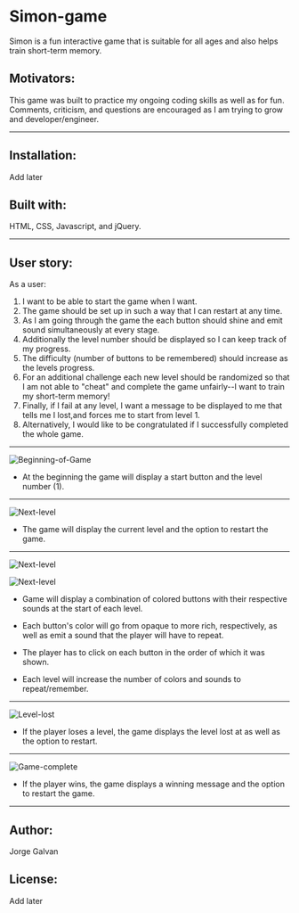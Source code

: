 # Simon-game

Simon is a fun interactive game that is suitable for all ages and also helps train short-term memory. 

## Motivators:
This game was built to practice my ongoing coding skills as well as for fun. Comments, criticism, and questions are encouraged as I am trying to grow and developer/engineer.
___________________________________________________

## Installation:
Add later

## Built with:
HTML, CSS, Javascript, and jQuery.

___________________________________________________

## User story:
As a user:

1. I want to be able to start the game when I want. 
2. The game should be set up in such a way that I can restart at any time. 
3. As I am going through the game the each button should shine and emit sound simultaneously at every stage. 
4. Additionally the level number should be displayed so I can keep track of my progress. 
5. The difficulty (number of buttons to be remembered) should increase as the levels progress. 
6. For an additional challenge each new level should be randomized so that I am not able to "cheat" and complete the game unfairly--I want to train my short-term memory! 
7. Finally, if I fail at any level, I want a message to be displayed to me that tells me I lost,and forces me to start from level 1. 
8. Alternatively, I would like to be congratulated if I successfully completed the whole game. 

___________________________________________________

![Beginning-of-Game](https://i.imgur.com/LHcM4wU.png)

* At the beginning the game will display a start button and the level number (1).

___________________________________________________

![Next-level](https://i.imgur.com/fYIgyY5.png)

* The game will display the current level and the option to restart the game. 

___________________________________________________

![Next-level](https://i.imgur.com/3mM21FX.png)


![Next-level](https://i.imgur.com/G6u0jvo.png)

* Game will display a combination of colored buttons with their respective sounds at the start of each level.

* Each button's color will go from opaque to more rich, respectively, as well as emit a sound that the player will have to repeat. 

* The player has to click on each button in the order of which it was shown.

* Each level will increase the number of colors and sounds to repeat/remember.

___________________________________________________

![Level-lost](https://i.imgur.com/cg8p9oq.png)

* If the player loses a level, the game displays the level lost at as well as the option to restart.

___________________________________________________

![Game-complete](https://i.imgur.com/rUWo3z3.png)

* If the player wins, the game displays a winning message and the option to restart the game.

___________________________________________________

## Author:
Jorge Galvan

## License:
Add later



